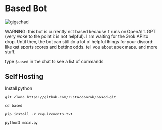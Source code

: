 # Based Bot

![gigachad](https://github.com/rustaceanrob/based/assets/102320249/8a24f379-ca14-4032-84a1-654e8645f451)

WARNING: this bot is currently not based because it runs on OpenAI's GPT (very woke to the point it is not helpful). I am waiting for the Grok API to drop. Until then, the bot can still do a lot of helpful things for your discord: like get sports scores and betting odds, tell you about apex maps, and more stuff.

type `$based` in the chat to see a list of commands

## Self Hosting

Install python

`git clone https://github.com/rustaceanrob/based.git`

`cd based`

`pip install -r requirements.txt`

`python3 main.py`